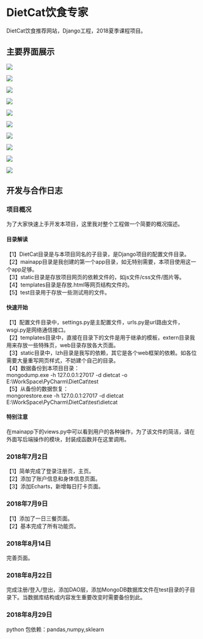 # DietCat饮食专家
DietCat饮食推荐网站，Django工程，2018夏季课程项目。 
## 主要界面展示
![](https://i.imgur.com/d1nJjUE.jpg)

![](https://i.imgur.com/6Xwsqj9.jpg)

![](https://i.imgur.com/QgHLlkT.jpg)

![](https://i.imgur.com/5Hcpflf.jpg)

![](https://i.imgur.com/o0SJUD8.jpg)

![](https://i.imgur.com/Fht3a0L.jpg)

![](https://i.imgur.com/nLwWrDq.jpg)

![](https://i.imgur.com/QI88vAs.jpg)

![](https://i.imgur.com/VeBkQO1.jpg)

![](https://i.imgur.com/0YZb4Gh.jpg)
## 开发与合作日志
### 项目概况
为了大家快速上手开发本项目，这里我对整个工程做一个简要的概况描述。
#### 目录解读
【1】DietCat目录是与本项目同名的子目录，是Django项目的配置文件目录。
<br>
【2】mainapp目录是我创建的第一个app目录，如无特别需要，本项目使用这一个app足够。
<br>
【3】static目录是存放项目网页的依赖文件的，如js文件/css文件/图片等。
<br>
【4】templates目录是存放.html等网页结构文件的。
<br>
【5】test目录用于存放一些测试用的文件。
#### 快速开始
【1】配置文件目录中，settings.py是主配置文件，urls.py是url路由文件，wsgi.py是网络通信接口。
<br>
【2】templates目录中，直接在目录下的文件是用于继承的模板，extern目录我用来存放一些特殊页，web目录存放各大页面。
<br>
【3】static目录中，lzh目录是我写的依赖，其它是各个web框架的依赖。如各位需要大量重写网页样式，不妨建个自己的目录。
<br>
【4】数据备份到本项目目录：
<br>
mongodump.exe -h 127.0.0.1:27017 -d dietcat -o E:\WorkSpace\PyCharm\DietCat\test
<br>
【5】从备份的数据恢复：
<br>
mongorestore.exe -h 127.0.0.1:27017 -d dietcat E:\WorkSpace\PyCharm\DietCat\test\dietcat
#### 特别注意
在mainapp下的views.py中可以看到用户的各种操作，为了该文件的简洁，请在外面写后端操作的模块，封装成函数并在这里调用。
### 2018年7月2日
【1】简单完成了登录注册页，主页。
<br>
【2】添加了账户信息和身体信息页面。
<br>
【3】添加Echarts，新增每日打卡页面。
### 2018年7月9日
【1】添加了一日三餐页面。
<br>
【2】基本完成了所有功能页。
### 2018年8月14日
完善页面。
### 2018年8月22日
完成注册/登入/登出，添加DAO层，添加MongoDB数据库文件在test目录的子目录下。当数据库结构或内容发生重要改变时需要备份到此。
### 2018年8月29日
python 包依赖：pandas,numpy,sklearn